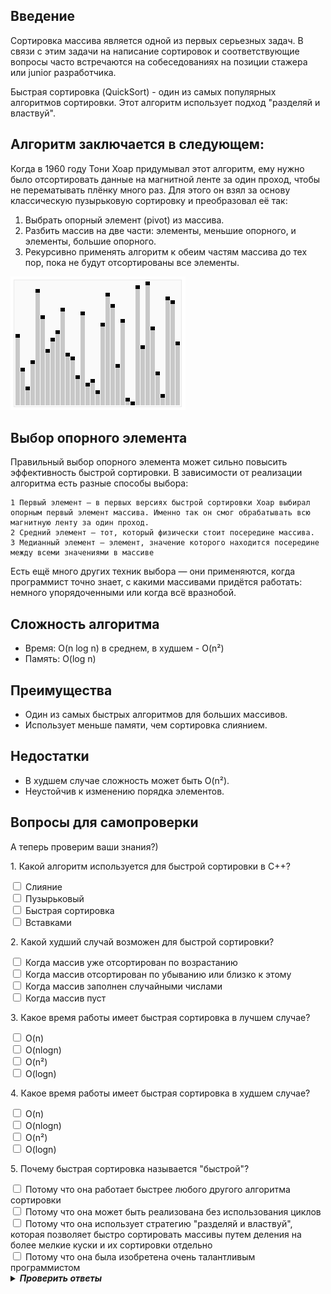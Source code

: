 ## Введение
Сортировка массива является одной из первых серьезных задач. В связи с этим задачи на написание сортировок и соответствующие вопросы часто встречаются на собеседованиях на позиции стажера или junior разработчика. 


Быстрая сортировка (QuickSort) - один из самых популярных алгоритмов сортировки. Этот алгоритм использует подход "разделяй и властвуй". 

## Алгоритм заключается в следующем:
Когда в 1960 году Тони Хоар придумывал этот алгоритм, ему нужно было отсортировать данные на магнитной ленте за один проход, чтобы не перематывать плёнку много раз. Для этого он взял за основу классическую пузырьковую сортировку и преобразовал её так:
1. Выбрать опорный элемент (pivot) из массива.
2. Разбить массив на две части: элементы, меньшие опорного, и элементы, большие опорного.
3. Рекурсивно применять алгоритм к обеим частям массива до тех пор, пока не будут отсортированы все элементы.

![Alt text](images/sorting_quicksort_anim.gif)

## Выбор опорного элемента

Правильный выбор опорного элемента может сильно повысить эффективность быстрой сортировки. В зависимости от реализации алгоритма есть разные способы выбора:

    1 Первый элемент — в первых версиях быстрой сортировки Хоар выбирал опорным первый элемент массива. Именно так он смог обрабатывать всю магнитную ленту за один проход.
    2 Средний элемент — тот, который физически стоит посередине массива.
    3 Медианный элемент — элемент, значение которого находится посередине между всеми значениями в массиве

Есть ещё много других техник выбора — они применяются, когда программист точно знает, с какими массивами придётся работать: немного упорядоченными или когда всё вразнобой.

## Сложность алгоритма
- Время: O(n log n) в среднем, в худшем - O(n²)
- Память: O(log n)

## Преимущества
- Один из самых быстрых алгоритмов для больших массивов.
- Использует меньше памяти, чем сортировка слиянием.

## Недостатки
- В худшем случае сложность может быть O(n²).
- Неустойчив к изменению порядка элементов.

## Вопросы для самопроверки
А теперь проверим ваши знания?)
<form action="answers.php" method="post">
  <p>1. Какой алгоритм используется для быстрой сортировки в C++?</p>
  <label><input type="checkbox" name="q1" value="a"> Слияние</label><br>
  <label><input type="checkbox" name="q1" value="b"> Пузырьковый</label><br>
  <label><input type="checkbox" name="q1" value="c"> Быстрая сортировка</label><br>
  <label><input type="checkbox" name="q1" value="d"> Вставками</label><br>

  <p>2. Какой худший случай возможен для быстрой сортировки?</p>
  <label><input type="checkbox" name="q2" value="a"> Когда массив уже отсортирован по возрастанию</label><br>
  <label><input type="checkbox" name="q2" value="b"> Когда массив отсортирован по убыванию или близко к этому</label><br>
  <label><input type="checkbox" name="q2" value="c"> Когда массив заполнен случайными числами</label><br>
  <label><input type="checkbox" name="q2" value="d"> Когда массив пуст</label><br>

  <p>3. Какое время работы имеет быстрая сортировка в лучшем случае?</p>
  <label><input type="checkbox" name="q3" value="a"> O(n)</label><br>
  <label><input type="checkbox" name="q3" value="b"> O(nlogn)</label><br>
  <label><input type="checkbox" name="q3" value="c"> O(n²)</label><br>
  <label><input type="checkbox" name="q3" value="d"> O(logn)</label><br>

  <p>4. Какое время работы имеет быстрая сортировка в худшем случае?</p>
  <label><input type="checkbox" name="q4" value="a"> O(n)</label><br>
  <label><input type="checkbox" name="q4" value="b"> O(nlogn)</label><br>
  <label><input type="checkbox" name="q4" value="c"> O(n²)</label><br>
  <label><input type="checkbox" name="q4" value="d"> O(logn)</label><br>

  <p>5. Почему быстрая сортировка называется "быстрой"?</p>
  <label><input type="checkbox" name="q5" value="a"> Потому что она работает быстрее любого другого алгоритма сортировки</label><br>
  <label><input type="checkbox" name="q5" value="b"> Потому что она может быть реализована без использования циклов</label><br>
  <label><input type="checkbox" name="q5" value="c"> Потому что она использует стратегию "разделяй и властвуй", которая позволяет быстро сортировать массивы путем деления на более мелкие куски и их сортировки отдельно</label><br>
  <label><input type="checkbox" name="q5" value="d"> Потому что она была изобретена очень талантливым программистом</label><br>
 
 <details>
    <summary>
    <i><b>Проверить ответы</i></b></summary>
    1-c<br>
    2-b<br>
    3-b<br>
    4-c<br>
    5-с<br>
 </details>
</form>